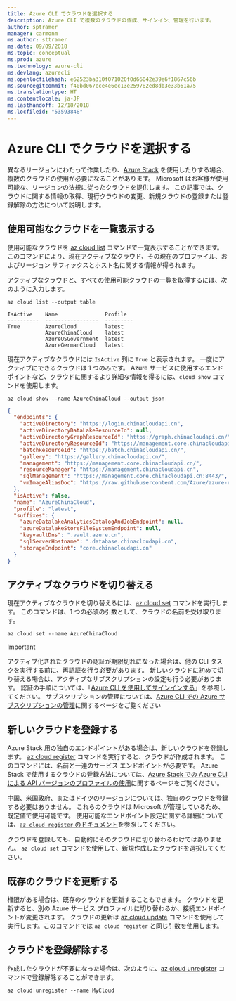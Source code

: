 ```yaml
---
title: Azure CLI でクラウドを選択する
description: Azure CLI で複数のクラウドの作成、サインイン、管理を行います。
author: sptramer
manager: carmonm
ms.author: sttramer
ms.date: 09/09/2018
ms.topic: conceptual
ms.prod: azure
ms.technology: azure-cli
ms.devlang: azurecli
ms.openlocfilehash: e62523ba310f071020f0d66042e39e6f1867c56b
ms.sourcegitcommit: f40bd067ece4e6ec13e259782ed8db3e33b61a75
ms.translationtype: HT
ms.contentlocale: ja-JP
ms.lasthandoff: 12/18/2018
ms.locfileid: "53593848"
---
```

# <a name="select-clouds-with-the-azure-cli"></a>Azure CLI でクラウドを選択する 

異なるリージョンにわたって作業したり、[Azure Stack](https://docs.microsoft.com/azure/azure-stack/user/) を使用したりする場合、複数のクラウドの使用が必要になることがあります。 Microsoft はお客様が使用可能な、リージョンの法規に従ったクラウドを提供します。 この記事では、クラウドに関する情報の取得、現行クラウドの変更、新規クラウドの登録または登録解除の方法について説明します。

## <a name="list-available-clouds"></a>使用可能なクラウドを一覧表示する

使用可能なクラウドを [az cloud list](/cli/azure/cloud#az-cloud-list) コマンドで一覧表示することができます。 このコマンドにより、現在アクティブなクラウド、その現在のプロファイル、およびリージョン サフィックスとホスト名に関する情報が得られます。

アクティブなクラウドと、すべての使用可能クラウドの一覧を取得するには、次のように入力します。

```azurecli-interactive
az cloud list --output table
```

```output
IsActive    Name               Profile
----------  -----------------  ---------
True        AzureCloud         latest
            AzureChinaCloud    latest
            AzureUSGovernment  latest
            AzureGermanCloud   latest
```

現在アクティブなクラウドには `IsActive` 列に `True` と表示されます。 一度にアクティブにできるクラウドは 1 つのみです。 Azure サービスに使用するエンドポイントなど、クラウドに関するより詳細な情報を得るには、`cloud show` コマンドを使用します。

```azurecli-interactive
az cloud show --name AzureChinaCloud --output json
```

```json
{
  "endpoints": {
    "activeDirectory": "https://login.chinacloudapi.cn",
    "activeDirectoryDataLakeResourceId": null,
    "activeDirectoryGraphResourceId": "https://graph.chinacloudapi.cn/",
    "activeDirectoryResourceId": "https://management.core.chinacloudapi.cn/",
    "batchResourceId": "https://batch.chinacloudapi.cn/",
    "gallery": "https://gallery.chinacloudapi.cn/",
    "management": "https://management.core.chinacloudapi.cn/",
    "resourceManager": "https://management.chinacloudapi.cn",
    "sqlManagement": "https://management.core.chinacloudapi.cn:8443/",
    "vmImageAliasDoc": "https://raw.githubusercontent.com/Azure/azure-rest-api-specs/master/arm-compute/quickstart-templates/aliases.json"
  },
  "isActive": false,
  "name": "AzureChinaCloud",
  "profile": "latest",
  "suffixes": {
    "azureDatalakeAnalyticsCatalogAndJobEndpoint": null,
    "azureDatalakeStoreFileSystemEndpoint": null,
    "keyvaultDns": ".vault.azure.cn",
    "sqlServerHostname": ".database.chinacloudapi.cn",
    "storageEndpoint": "core.chinacloudapi.cn"
  }
}
```

## <a name="switch-the-active-cloud"></a>アクティブなクラウドを切り替える

現在アクティブなクラウドを切り替えるには、[az cloud set](/cli/azure/cloud#az-cloud-set) コマンドを実行します。 このコマンドは、1 つの必須の引数として、クラウドの名前を受け取ります。

```azurecli-interactive
az cloud set --name AzureChinaCloud
```

> [!IMPORTANT]
> アクティブ化されたクラウドの認証が期限切れになった場合は、他の CLI タスクを実行する前に、再認証を行う必要があります。 新しいクラウドに初めて切り替える場合は、アクティブなサブスクリプションの設定も行う必要があります。
> 認証の手順については、「[Azure CLI を使用してサインインする](authenticate-azure-cli.md)」を参照してください。 サブスクリプションの管理については、[Azure CLI での Azure サブスクリプションの管理](manage-azure-subscriptions-azure-cli.md)に関するページをご覧ください

## <a name="register-a-new-cloud"></a>新しいクラウドを登録する

Azure Stack 用の独自のエンドポイントがある場合は、新しいクラウドを登録します。 [az cloud register](/cli/azure/cloud#az-cloud-register) コマンドを実行すると、クラウドが作成されます。 このコマンドには、名前と一連のサービス エンドポイントが必要です。 Azure Stack で使用するクラウドの登録方法については、[Azure Stack での Azure CLI による API バージョンのプロファイルの使用](/azure/azure-stack/user/azure-stack-version-profiles-azurecli2#connect-to-azure-stack)に関するページをご覧ください。

中国、米国政府、またはドイツのリージョンについては、独自のクラウドを登録する必要はありません。 これらのクラウドは Microsoft が管理しているため、既定値で使用可能です。  使用可能なエンドポイント設定に関する詳細については、[`az cloud register` のドキュメント](/cli/azure/cloud#az-cloud-register)を参照してください。

クラウドを登録しても、自動的にそのクラウドに切り替わるわけではありません。 `az cloud set` コマンドを使用して、新規作成したクラウドを選択してください。

## <a name="update-an-existing-cloud"></a>既存のクラウドを更新する

権限がある場合は、既存のクラウドを更新することもできます。 クラウドを更新すると、別の Azure サービス プロファイルに切り替わるか、接続エンドポイントが変更されます。
クラウドの更新は [az cloud update](/cli/azure/cloud#az-cloud-update) コマンドを使用して実行します。このコマンドでは `az cloud register` と同じ引数を使用します。

## <a name="unregister-a-cloud"></a>クラウドを登録解除する

作成したクラウドが不要になった場合は、次のように、[az cloud unregister](/cli/azure/cloud#az-cloud-unregister) コマンドで登録解除することができます。

```azurecli-interactive
az cloud unregister --name MyCloud
```
